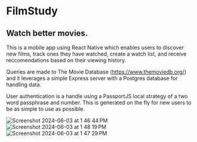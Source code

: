 # FilmStudy

## Watch better movies.

This is a mobile app using React Native which enables users to discover new films, track ones they have watched, create a watch list, and receive reccomendations based on their viewing history.

Queries are made to The Movie Database (https://www.themoviedb.org/) and it leverages a simple Express server with a Postgres database for handling data.

User authentication is a handle using a PassportJS local strategy of a two word passphrase and number. This is generated on the fly for new users to be as simple to use as possible.

![Screenshot 2024-06-03 at 1 46 44 PM](https://github.com/jex441/filmstudy/assets/75996017/0b7bc5d2-157a-4ccc-aa1c-699ab74faace)
![Screenshot 2024-06-03 at 1 48 19 PM](https://github.com/jex441/filmstudy/assets/75996017/b147bd48-9916-4dd8-a8f5-569c158ca096)
![Screenshot 2024-06-03 at 1 47 29 PM](https://github.com/jex441/filmstudy/assets/75996017/054b2e69-d3a5-41e8-b757-cb7ccb9e84f3)
